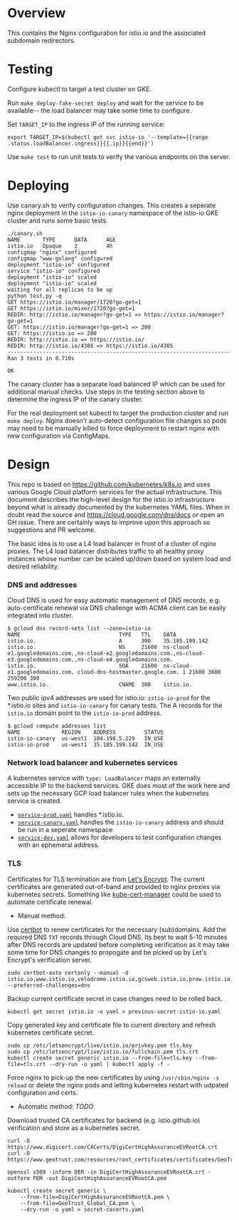 Overview
====
This contains the Nginx configuration for istio.io and the associated subdomain
redirectors.

Testing
===
Configure kubectl to target a test cluster on GKE.

Run `make deploy-fake-secret deploy` and wait for the service to be available--
the load balancer may take some time to configure.

Set `TARGET_IP` to the ingress IP of the running service:

    export TARGET_IP=$(kubectl get svc istio-io '--template={{range .status.loadBalancer.ingress}}{{.ip}}{{end}}')

Use `make test` to run unit tests to verify the various endpoints on the server.

Deploying
===

Use canary.sh to verify configuration changes. This creates a seperate
nginx deployment in the `istio-io-canary` namespace of the istio-io
GKE cluster and runs some basic tests.

    ./canary.sh
    NAME       TYPE      DATA      AGE
    istio.io   Opaque    2         4h
    configmap "nginx" configured
    configmap "www-golang" configured
    deployment "istio-io" configured
    service "istio-io" configured
    deployment "istio-io" scaled
    deployment "istio-io" scaled
    waiting for all replicas to be up
    python test.py -q
    GET https://istio.io/manager/1720?go-get=1
    GET https://istio.io/mixer/1720?go-get=1
    REDIR: http://istio.io/manager?go-get=1 => https://istio.io/manager?go-get=1
    GET: https://istio.io/manager?go-get=1 => 200
    GET: https://istio.io => 200
    REDIR: http://istio.io => https://istio.io/
    REDIR: http://istio.io/4385 => https://istio.io/4385
    ----------------------------------------------------------------------
    Ran 3 tests in 0.710s

    OK

The canary cluster has a separate load balanced IP which can be used
for additional manual checks. Use steps in the testing section above
to determine the ingress IP of the canary cluster.

For the real deployment set kubectl to target the production cluster
and run `make deploy`. Nginx doesn't auto-detect configuration file
changes so pods may need to be manually killed to force deployment to
restart nginx with new configuration via ConfigMaps.

Design
===

This repo is based on https://github.com/kubernetes/k8s.io and uses
various Google Cloud platform services for the actual
infrastructure. This document describes the high-level design for the
istio.io infrastructure beyond what is already documented by the
kubernetes YAML files. When in doubt read the source and
https://cloud.google.com/dns/docs or open an GH issue. There are
certainly ways to improve upon this approach so suggestions and PR
welcome.

The basic idea is to use a L4 load balancer in front of a cluster of
nginx proxies. The L4 load balancer distributes traffic to all healthy
proxy instances whose number can be scaled up/down based on system
load and desired reliability.

### DNS and addresses

Cloud DNS is used for easy automatic management of DNS records,
e.g. auto-certificate renewal via DNS challenge with ACMA client can
be easily integrated into cluster.

    $ gcloud dns record-sets list --zone=istio-io
    NAME                               TYPE   TTL    DATA
    istio.io.                          A      300    35.185.199.142
    istio.io.                          NS     21600  ns-cloud-e1.googledomains.com.,ns-cloud-e2.googledomains.com.,ns-cloud-e3.googledomains.com.,ns-cloud-e4.googledomains.com.
    istio.io.                          SOA    21600  ns-cloud-e1.googledomains.com. cloud-dns-hostmaster.google.com. 1 21600 3600 259200 300
    www.istio.io.                      CNAME  300    istio.io.

Two public ipv4 addresses are used for istio.io: `istio-io-prod` for
the *.istio.io sites and `istio-io-canary` for canary tests. The A
records for the `istio.io` domain point to the `istio-io-prod`
address.

    $ gcloud compute addresses list
    NAME             REGION    ADDRESS         STATUS
    istio-io-canary  us-west1  104.198.5.229   IN_USE
    istio-io-prod    us-west1  35.185.199.142  IN_USE

### Network load balancer and kubernetes services

A kubernetes service with `type: LoadBalancer` maps an externally
accessible IP to the backend services. GKE does most of the work here
and sets up the necessary GCP load balancer rules when the kubernetes
service is created.

- [`service-prod.yaml`](https://github.com/istio/istio.io/blob/master/istio.io/service-prod.yaml) handles *.istio.io.
- [`service-canary.yaml`](https://github.com/istio/istio.io/blob/master/istio.io/service-prod.yaml) handles the `istio-io-canary` address and should be run in a seperate namespace.
- [`service-dev.yaml`](https://github.com/istio/istio.io/blob/master/istio.io/service-prod.yaml) allows for developers to test configuration changes with an ephemeral address.

### TLS

Certificates for TLS termination are from [Let's
Encrypt](https://letsencrypt.org/). The current certificates are
generated out-of-band and provided to nginx proxies via kubernetes
secrets. Something like
[kube-cert-manager](https://www.google.com/webhp?sourceid=chrome-instant&ion=1&espv=2&ie=UTF-8#q=kube-cert-manager&*)
could be used to automate certificate renewal.

- Manual method:

Use [certbot](https://certbot.eff.org/) to renew certificates for the
necessary (sub)domains. Add the required DNS `TXT` records through
Cloud DNS. Its best to wait 5-10 minutes after DNS records are updated
before completing verification as it may take some time for DNS
changes to propogate and be picked up by Let's Encrypt's verification
server.

    sudo certbot-auto certonly --manual -d istio.io,www.istio.io,velodrome.istio.io,gcsweb.istio.io,prow.istio.io,preliminary.istio.io --preferred-challenges=dns

Backup current certificate secret in case changes need to be rolled
back.

    kubectl get secret istio.io -o yaml > previous-secret-istio-io.yaml

Copy generated key and certificate file to current directory and
refresh kubernetes certificate secret.

    sudo cp /etc/letsencrypt/live/istio.io/privkey.pem tls.key
    sudo cp /etc/letsencrypt/live/istio.io/fullchain.pem tls.crt
    kubectl create secret generic istio.io --from-file=tls.key --from-file=tls.crt --dry-run -o yaml | kubectl apply -f -

Force nginx to pick-up the new certificates by using `/usr/sbin/nginx -s reload`
or delete the nginx pods and letting kubernetes restart with udpated
configuration and certs.

- Automatic method: *TODO*

Download trusted CA certificates for backend (e.g. istio.github.io)
verification and store as a kubernetes secret.

    curl -O https://www.digicert.com/CACerts/DigiCertHighAssuranceEVRootCA.crt
    curl -O https://www.geotrust.com/resources/root_certificates/certificates/GeoTrust_Global_CA.pem

    openssl x509 -inform DER -in DigiCertHighAssuranceEVRootCA.crt -outform PEM -out DigiCertHighAssuranceEVRootCA.pem

    kubectl create secret generic \
        --from-file=DigiCertHighAssuranceEVRootCA.pem \
        --from-file=GeoTrust_Global_CA.pem \
        --dry-run -o yaml > secret-cacerts.yaml
